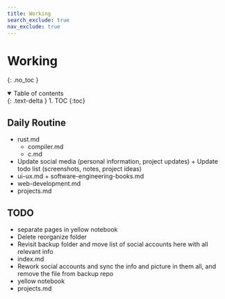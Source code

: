 ```yaml
---
title: Working
search_exclude: true
nav_exclude: true
---
```


<!-- prettier-ignore-start -->
# Working
{: .no_toc }

<details open markdown="block">
  <summary>
    Table of contents
  </summary>
  {: .text-delta }
1. TOC
{:toc}
</details>

<!-- prettier-ignore-end -->

## Daily Routine

-   rust.md
    -   compiler.md
    -   c.md
-   Update social media (personal information, project updates) + Update todo list (screenshots, notes, project ideas)
-   ui-ux.md + software-engineering-books.md
-   web-development.md
-   projects.md

## TODO

-   separate pages in yellow notebook
-   Delete reorganize folder
-   Revisit backup folder and move list of social accounts here with all relevant info
-   index.md
-   Rework social accounts and sync the info and picture in them all, and remove the file from backup repo
-   yellow notebook
-   projects.md
